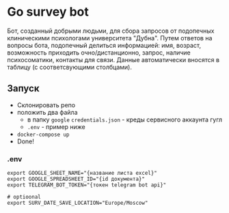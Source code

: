 # Go survey bot
Бот, созданный добрыми людьми, для сбора запросов от подопечных клиническими психологами университета "Дубна". Путем ответов на вопросы бота, подопечный делиться информацией: имя, возраст, возможность приходить очно/дистанционно, запрос, наличие психосоматики, контакты для связи. Данные автоматически вносятся в таблицу (с соответсвующими столбцами). 
## Запуск
- Склонировать репо
- положить два файла
  - в папку ```google``` ```credentials.json``` - креды сервисного аккаунта гугл
  - ```.env``` - пример ниже
- ```docker-compose up```
- Done!

### .env
```
export GOOGLE_SHEET_NAME="{название листа excel}"
export GOOGLE_SPREADSHEET_ID="{id документа}"
export TELEGRAM_BOT_TOKEN="{токен telegram bot api}"

# optioonal
export SURV_DATE_SAVE_LOCATION="Europe/Moscow"
```
